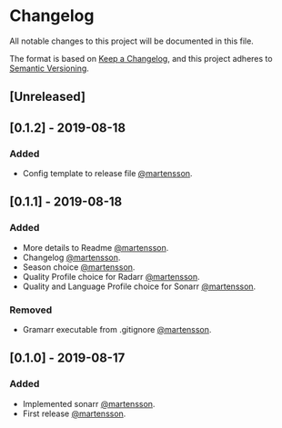 # Changelog
All notable changes to this project will be documented in this file.

The format is based on [Keep a Changelog](https://keepachangelog.com/en/1.0.0/),
and this project adheres to [Semantic Versioning](https://semver.org/spec/v2.0.0.html).

## [Unreleased]

## [0.1.2] - 2019-08-18
### Added
- Config template to release file [@martensson](https://github.com/martensson).

## [0.1.1] - 2019-08-18
### Added
- More details to Readme [@martensson](https://github.com/martensson).
- Changelog [@martensson](https://github.com/martensson).
- Season choice [@martensson](https://github.com/martensson).
- Quality Profile choice for Radarr [@martensson](https://github.com/martensson).
- Quality and Language Profile choice for Sonarr [@martensson](https://github.com/martensson).
### Removed
- Gramarr executable from .gitignore [@martensson](https://github.com/martensson).

## [0.1.0] - 2019-08-17
### Added
- Implemented sonarr [@martensson](https://github.com/martensson).
- First release [@martensson](https://github.com/martensson).
